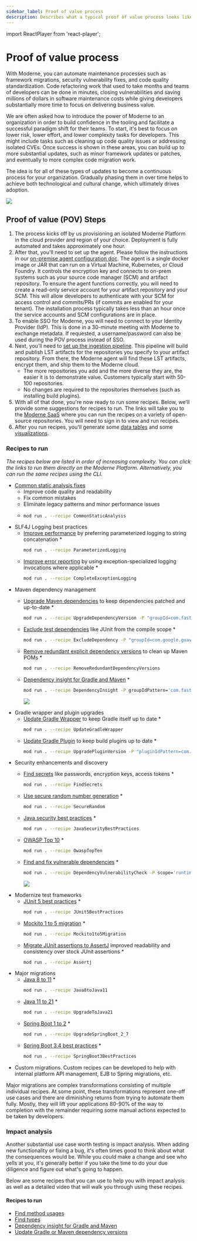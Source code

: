 ```yaml
---
sidebar_label: Proof of value process
description: Describes what a typical proof of value process looks like.
---
```


import ReactPlayer from 'react-player';

# Proof of value process

With Moderne, you can automate maintenance processes such as framework migrations, security vulnerability fixes, and code quality standardization. Code refactoring work that used to take months and teams of developers can be done in minutes, closing vulnerabilities and saving millions of dollars in software maintenance costs while giving developers substantially more time to focus on delivering business value.

We are often asked how to introduce the power of Moderne to an organization in order to build confidence in the tooling and facilitate a successful paradigm shift for their teams. To start, it's best to focus on lower risk, lower effort, and lower complexity tasks for developers. This might include tasks such as cleaning up code quality issues or addressing isolated CVEs. Once success is shown in these areas, you can build up to more substantial updates, such as minor framework updates or patches, and eventually to more complex code migration work.

The idea is for all of these types of updates to become a continuous process for your organization. Gradually phasing them in over time helps to achieve both technological and cultural change, which ultimately drives adoption.

![](./assets/pov-example.png)

## Proof of value (POV) Steps

1. The process kicks off by us provisioning an isolated Moderne Platform in the cloud provider and region of your choice. Deployment is fully automated and takes approximately one hour.
2. After that, you'll need to set up the agent. Please follow the instructions in our [on-premise agent configuration doc](../how-to-guides/agent-configuration/agent-config.md). The agent is a single docker image or JAR that can run on a Virtual Machine, Kubernetes, or Cloud Foundry. It controls the encryption key and connects to on-prem systems such as your source code manager (SCM) and artifact repository. To ensure the agent functions correctly, you will need to create a read-only service account for your artifact repository and your SCM. This will allow developers to authenticate with your SCM for access control and commits/PRs (if commits are enabled for your tenant). The installation process typically takes less than an hour once the service accounts and SCM configurations are in place.
3. To enable SSO for Moderne, you will need to connect to your Identity Provider (IdP). This is done in a 30-minute meeting with Moderne to exchange metadata. If requested, a username/password can also be used during the POV process instead of SSO.
4. Next, you'll need to [set up the ingestion pipeline](../how-to-guides/mass-ingest.md). This pipeline will build and publish LST artifacts for the repositories you specify to your artifact repository. From there, the Moderne agent will find these LST artifacts, encrypt them, and ship them to the Moderne cloud.
   * The more repositories you add and the more diverse they are, the easier it is to demonstrate value. Customers typically start with 50-100 repositories.
   * No changes are required to the repositories themselves (such as installing build plugins).
5. With all of that done, you're now ready to run some recipes. Below, we'll provide some suggestions for recipes to run. The links will take you to the [Moderne SaaS](https://app.moderne.io) where you can run the recipes on a variety of open-source repositories. You will need to sign in to view and run recipes.
6. After you run recipes, you'll generate some [data tables](../../../user-documentation/moderne-platform/getting-started/data-tables.md) and some [visualizations](../../../user-documentation/moderne-platform/getting-started/visualizations.md).

### Recipes to run

_The recipes below are listed in order of increasing complexity. You can click the links to run them directly on the Moderne Platform. Alternatively, you can run the same recipes using the CLI._

* [Common static analysis fixes](https://app.moderne.io/recipes/org.openrewrite.staticanalysis.CommonStaticAnalysis)
  * Improve code quality and readability
  * Fix common mistakes
  * Eliminate legacy patterns and minor performance issues
  * 
    ```bash
    mod run . --recipe CommonStaticAnalysis
    ```
* SLF4J Logging best practices
  * [Improve performance](https://app.moderne.io/recipes/org.openrewrite.java.logging.slf4j.ParameterizedLogging) by preferring parameterized logging to string concatenation
    * 
      ```bash
      mod run . --recipe ParameterizedLogging
      ```
  * [Improve error reporting](https://app.moderne.io/recipes/org.openrewrite.java.logging.slf4j.CompleteExceptionLogging) by using exception-specialized logging invocations where applicable
    * 
      ```bash
      mod run . --recipe CompleteExceptionLogging
      ```
* Maven dependency management
  * [Upgrade Maven dependencies](https://app.moderne.io/recipes/org.openrewrite.maven.UpgradeDependencyVersion) to keep dependencies patched and up-to-date
    * 
      ```bash
      mod run . --recipe UpgradeDependencyVersion -P "groupId=com.fasterxml.jackson*" -P "artifactId=jackson-module*" -P "newVersion=29.X" -P "versionPattern='-jre'" -P "retainVersions=com.jcraft:jsch"
      ```
  * [Exclude test dependencies](https://app.moderne.io/recipes/org.openrewrite.maven.ExcludeDependency) like JUnit from the compile scope
    * 
      ```bash
      mod run . --recipe ExcludeDependency -P "groupId=com.google.guava" -P "artifactId=guava" -P "scope=compile"
      ```
  * [Remove redundant explicit dependency versions](https://app.moderne.io/recipes/org.openrewrite.maven.RemoveRedundantDependencyVersions) to clean up Maven POMs
    * 
      ```bash
      mod run . --recipe RemoveRedundantDependencyVersions
      ```
  * [Dependency insight for Gradle and Maven](https://app.moderne.io/recipes/org.openrewrite.java.dependencies.DependencyInsight)
    * 
      ```bash
      mod run . --recipe DependencyInsight -P groupIdPattern='com.fasterxml.jackson*' -P artifactIdPattern='jackson*'
      ```

    ![](./assets/dep-insight.png)
* Gradle wrapper and plugin upgrades
  * [Update Gradle Wrapper](https://app.moderne.io/recipes/org.openrewrite.gradle.UpdateGradleWrapper) to keep Gradle itself up to date
    * 
      ```bash
      mod run . --recipe UpdateGradleWrapper
      ```
  * [Update Gradle Plugin](https://app.moderne.io/recipes/org.openrewrite.gradle.plugins.UpgradePluginVersion) to keep build plugins up to date
    * 
      ```bash
      mod run . --recipe UpgradePluginVersion -P "pluginIdPattern=com.jfrog.bintray" -P "newVersion=29.X" -P "versionPattern='-jre'"
      ```
* Security enhancements and discovery
  * [Find secrets](https://app.moderne.io/recipes/org.openrewrite.java.security.secrets.FindSecrets) like passwords, encryption keys, access tokens
    * 
      ```bash
      mod run . --recipe FindSecrets
      ```
  * [Use secure random number generation](https://app.moderne.io/recipes/org.openrewrite.java.security.SecureRandom)
    * 
      ```bash
      mod run . --recipe SecureRandom
      ```
  * [Java security best practices](https://app.moderne.io/recipes/org.openrewrite.java.security.JavaSecurityBestPractices)
    * 
      ```bash
      mod run . --recipe JavaSecurityBestPractices
      ```
  * [OWASP Top 10](https://app.moderne.io/recipes/org.openrewrite.java.security.OwaspTopTen)
    * 
      ```bash
      mod run . --recipe OwaspTopTen
      ```
  * [Find and fix vulnerable dependencies](https://app.moderne.io/recipes/org.openrewrite.java.dependencies.DependencyVulnerabilityCheck)
    * 
      ```bash
      mod run . --recipe DependencyVulnerabilityCheck -P scope='runtime' -P overrideTransitive=true -P maximumUpgradeDelta='patch'
      ```

    ![](./assets/vuln-dep.png)
* Modernize test frameworks
  * [JUnit 5 best practices](https://app.moderne.io/recipes/org.openrewrite.java.testing.junit5.JUnit5BestPractices)
    * 
      ```bash
      mod run . --recipe JUnit5BestPractices
      ```
  * [Mockito 1 to 5 migration](https://app.moderne.io/recipes/org.openrewrite.java.testing.mockito.Mockito1to5Migration)
    * 
      ```bash
      mod run . --recipe Mockito1to5Migration
      ```
  * [Migrate JUnit assertions to AssertJ](https://app.moderne.io/recipes/org.openrewrite.java.testing.assertj.Assertj) improved readability and consistency over stock JUnit assertions
    * 
      ```bash
      mod run . --recipe Assertj
      ```
* Major migrations
  * [Java 8 to 11](https://app.moderne.io/recipes/org.openrewrite.java.migrate.Java8toJava11)
    * 
      ```bash
      mod run . --recipe Java8toJava11
      ```
  * [Java 11 to 21](https://app.moderne.io/recipes/org.openrewrite.java.migrate.UpgradeToJava21)
    * 
      ```bash
      mod run . --recipe UpgradeToJava21
      ```
  * [Spring Boot 1 to 2](https://app.moderne.io/recipes/org.openrewrite.java.spring.boot2.UpgradeSpringBoot_2_7)
    * 
      ```bash
      mod run . --recipe UpgradeSpringBoot_2_7
      ```
  * [Spring Boot 3.4 best practices](https://app.moderne.io/recipes/io.moderne.java.spring.boot3.SpringBoot3BestPractices)
    * 
      ```bash
      mod run . --recipe SpringBoot3BestPractices
      ```
* Custom migrations. Custom recipes can be developed to help with internal platform API management, EJB to Spring migrations, etc.

Major migrations are complex transformations consisting of multiple individual recipes. At some point, these transformations represent one-off use cases and there are diminishing returns from trying to automate them fully. Mostly, they will lift your applications 80-90% of the way to completion with the remainder requiring some manual actions expected to be taken by developers.

### Impact analysis

Another substantial use case worth testing is impact analysis. When adding new functionality or fixing a bug, it's often times good to think about what the consequences would be. While you _could_ make a change and see who yells at you, it's generally better if you take the time to do your due diligence and figure out what's going to happen.

Below are some recipes that you can use to help you with impact analysis as well as a detailed video that will walk you through using these recipes.

<ReactPlayer className="reactPlayer" url='https://youtu.be/jMxSWB5jJ5M?t=306' controls="true" />

#### Recipes to run

* [Find method usages](https://app.moderne.io/recipes/org.openrewrite.java.search.FindMethods)
* [Find types](https://app.moderne.io/recipes/org.openrewrite.java.search.FindTypes)
* [Dependency insight for Gradle and Maven](https://app.moderne.io/recipes/org.openrewrite.java.dependencies.DependencyInsight)
* [Update Gradle or Maven dependency versions](https://app.moderne.io/recipes/org.openrewrite.java.dependencies.UpgradeDependencyVersion)
